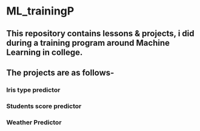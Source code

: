 # ML_trainingP
## This repository contains lessons & projects, i did during a training program around Machine Learning in college.
## The projects are as follows-
### Iris type predictor
### Students score predictor
### Weather Predictor
